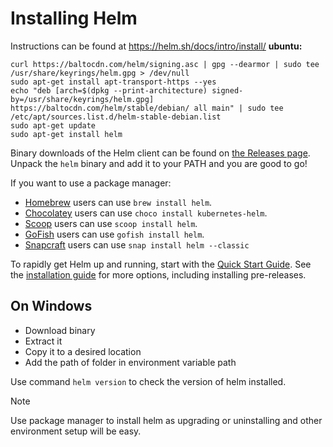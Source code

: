 # Installing Helm

Instructions can be found at https://helm.sh/docs/intro/install/
**ubuntu:**

```console
curl https://baltocdn.com/helm/signing.asc | gpg --dearmor | sudo tee /usr/share/keyrings/helm.gpg > /dev/null
sudo apt-get install apt-transport-https --yes
echo "deb [arch=$(dpkg --print-architecture) signed-by=/usr/share/keyrings/helm.gpg] https://baltocdn.com/helm/stable/debian/ all main" | sudo tee /etc/apt/sources.list.d/helm-stable-debian.list
sudo apt-get update
sudo apt-get install helm
```

Binary downloads of the Helm client can be found on [the Releases page](https://github.com/helm/helm/releases/latest).
Unpack the `helm` binary and add it to your PATH and you are good to go!

If you want to use a package manager:

- [Homebrew](https://brew.sh/) users can use `brew install helm`.
- [Chocolatey](https://chocolatey.org/) users can use `choco install kubernetes-helm`.
- [Scoop](https://scoop.sh/) users can use `scoop install helm`.
- [GoFish](https://gofi.sh/) users can use `gofish install helm`.
- [Snapcraft](https://snapcraft.io/) users can use `snap install helm --classic`

To rapidly get Helm up and running, start with the [Quick Start Guide](https://helm.sh/docs/intro/quickstart/).
See the [installation guide](https://helm.sh/docs/intro/install/) for more options, including installing pre-releases.

## On Windows

- Download binary
- Extract it
- Copy it to a desired location
- Add the path of folder in environment variable path

Use command `helm version` to check the version of helm installed.

> [!Note]
> Use package manager to install helm as upgrading or uninstalling and other environment setup will be easy.

